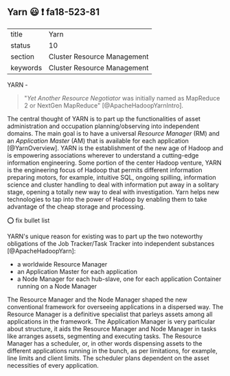 ## Yarn :smiley: :exclamation: fa18-523-81


|          |                             |
| -------- | --------------------------- |
| title    | Yarn                        | 
| status   | 10                          |
| section  | Cluster Resource Management |
| keywords | Cluster Resource Management |



YARN - 

> "*Yet Another Resource Negotiator* was initially named as MapReduce 2 or NextGen 
> MapReduce" [@ApacheHadoopYarnIntro]. 

The central thought of YARN is to part up the functionalities of asset administration and occupation planning/observing into independent domains. The main goal is to have a universal *Resource Manager* (RM) and an *Application Master* (AM) that is available for each application [@YarnOverview]. YARN is the establishment of the new age of Hadoop and is empowering associations wherever to understand a cutting-edge information engineering. Some portion of the center Hadoop venture, YARN is the engineering focus of Hadoop that permits different information preparing motors, for example, intuitive SQL, ongoing spilling, information science and cluster handling to deal with information put away in a solitary stage, opening a totally new way to deal with investigation. Yarn helps new technologies to tap into the power of Hadoop by enabling them to take advantage of the cheap storage and processing.

:o: fix bullet list

YARN's unique reason for existing was to part up the two noteworthy obligations of the Job Tracker/Task Tracker into independent substances [@ApacheHadoopYarn]: 
* a worldwide Resource Manager 
* an Application Master for each application 
* a Node Manager for each hub-slave, one for each application Container running on a Node Manager

The Resource Manager and the Node Manager shaped the new conventional framework for overseeing applications in a dispersed way. The Resource Manager is a definitive specialist that parleys assets among all applications in the framework. The Application Manager is very particular about structure, it aids the Resource Manager and Node Manager in tasks like arranges assets, segmenting and executing tasks. The Resource Manager has a scheduler, or, in other words dispensing assets to the different applications running in the bunch, as per limitations, for example, line limits and client limits. The scheduler plans dependent on the asset necessities of every application.




